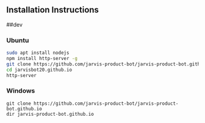## Installation Instructions

##dev

### Ubuntu
```bash
sudo apt install nodejs
npm install http-server -g
git clone https://github.com/jarvis-product-bot/jarvis-product-bot.github.io
cd jarvisbot20.github.io
http-server
```

### Windows
```shell
git clone https://github.com/jarvis-product-bot/jarvis-product-bot.github.io
dir jarvis-product-bot.github.io
```
